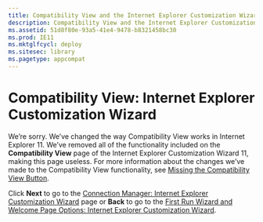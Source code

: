 ```yaml
---
title: Compatibility View and the Internet Explorer Customization Wizard
description: Compatibility View and the Internet Explorer Customization Wizard
ms.assetid: 51d8f80e-93a5-41e4-9478-b8321458bc30
ms.prod: IE11
ms.mktglfcycl: deploy
ms.sitesec: library
ms.pagetype: appcompat
---
```


# Compatibility View: Internet Explorer Customization Wizard
We’re sorry. We’ve changed the way Compatibility View works in Internet Explorer 11. We’ve removed all of the functionality included on the **Compatibility View** page of the Internet Explorer Customization Wizard 11, making this page useless. For more information about the changes we’ve made to the Compatibility View functionality, see [Missing the Compatibility View Button](../ie11-deploy-guide/missing-the-compatibility-view-button.md).

Click **Next** to go to the [Connection Manager: Internet Explorer Customization Wizard](connection-manager-internet-explorer-customization-wizard.md) page or **Back** to go to the [First Run Wizard and Welcome Page Options: Internet Explorer Customization Wizard](first-run-wizard-and-welcome-page-options-internet-explorer-customization-wizard.md).

 

 





